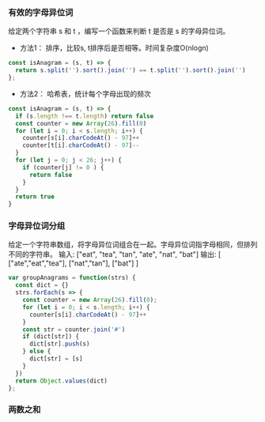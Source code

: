 ### 有效的字母异位词
给定两个字符串 s 和 t ，编写一个函数来判断 t 是否是 s 的字母异位词。
- 方法1： 排序，比较s, t排序后是否相等。时间复杂度O(nlogn)
```js
const isAnagram = (s, t) => {
  return s.split('').sort().join('') == t.split('').sort().join('')
};
```

- 方法2： 哈希表，统计每个字母出现的频次
```js
const isAnagram = (s, t) => {
  if (s.length !== t.length) return false
  const counter = new Array(26).fill(0)
  for (let i = 0; i < s.length; i++) {
    counter[s[i].charCodeAt() - 97]++
    counter[t[i].charCodeAt() - 97]--
  }
  for (let j = 0; j < 26; j++) {
    if (counter[j] != 0 ) {
      return false
    }
  }
  return true
}
```

### 字母异位词分组
给定一个字符串数组，将字母异位词组合在一起。字母异位词指字母相同，但排列不同的字符串。
输入: ["eat", "tea", "tan", "ate", "nat", "bat"]
输出:
[
  ["ate","eat","tea"],
  ["nat","tan"],
  ["bat"]
]
```js
var groupAnagrams = function(strs) {
  const dict = {}
  strs.forEach(s => {
    const counter = new Array(26).fill(0);
    for (let i = 0; i < s.length; i++) {
      counter[s[i].charCodeAt() - 97]++
    }
    const str = counter.join('#')
    if (dict[str]) {
      dict[str].push(s)
    } else {
      dict[str] = [s]
    }
  })
  return Object.values(dict)
};
```


### 两数之和
```
```


